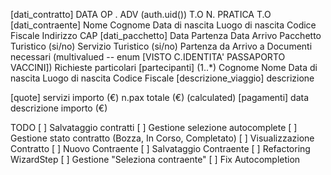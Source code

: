 [dati_contratto]
DATA
OP . ADV (auth.uid())
T.O
N. PRATICA T.O
[dati_contraente]
Nome
Cognome
Data di nascita
Luogo di nascita
Codice Fiscale
Indirizzo
CAP
[dati_pacchetto]
Data Partenza
Data Arrivo
Pacchetto Turistico (si/no)
Servizio Turistico (si/no)
Partenza da
Arrivo a
Documenti necessari (multivalued -- enum [VISTO C.IDENTITA' PASSAPORTO VACCINI])
Richieste particolari
[partecipanti] (1..\*)
Cognome
Nome
Data di nascita
Luogo di nascita
Codice Fiscale
[descrizione_viaggio]
descrizione

[quote]
servizi
importo (€)
n.pax
totale (€) (calculated)
[pagamenti]
data
descrizione
importo (€)

TODO
[ ] Salvataggio contratti
[ ] Gestione selezione autocomplete
[ ] Gestione stato contratto (Bozza, In Corso, Completato)
[ ] Visualizzazione Contratto
[ ] Nuovo Contraente
[ ] Salvataggio Contraente
[ ] Refactoring WizardStep
[ ] Gestione "Seleziona contraente"
[ ] Fix Autocompletion
